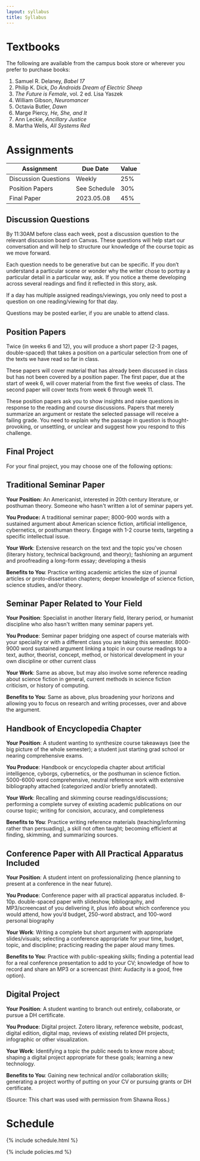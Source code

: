 ```yaml
---
layout: syllabus
title: Syllabus
---
```

# Textbooks

The following are available from the campus book store or wherever you prefer to purchase books:

1. Samuel R. Delaney, *Babel 17*
1. Philip K. Dick, *Do Androids Dream of Electric Sheep*
1. *The Future is Female*, vol. 2 ed. Lisa Yaszek
1. William Gibson, *Neuromancer*
1. Octavia Butler, *Dawn*
1. Marge Piercy, *He, She, and It*
1. Ann Leckie, *Ancillary Justice*
1. Martha Wells, *All Systems Red*

# Assignments

| Assignment           | Due Date           | Value |
|----------------------|--------------------|-------|
| Discussion Questions | Weekly             | 25%   |
| Position Papers      | See Schedule       | 30%   |
| Final Paper          | 2023.05.08         | 45%   |

## Discussion Questions

By 11:30AM before class each week, post a discussion question to the relevant discussion board on Canvas. These questions will help start our conversation and will help to structure our knowledge of the course topic as we move forward.

Each question needs to be generative but can be specific. If you don’t understand a particular scene or wonder why the writer chose to portray a particular detail in a particular way, ask. If you notice a theme developing across several readings and find it reflected in this story, ask.

If a day has multiple assigned readings/viewings, you only need to post a question on one reading/viewing for that day.

Questions may be posted earlier, if you are unable to attend class.

## Position Papers

Twice (in weeks 6 and 12), you will produce a short paper (2-3 pages, double-spaced) that takes a position on a particular selection from one of the texts we have read so far in class.

These papers will cover material that has already been discussed in class but has not been covered by a position paper. The first paper, due at the start of week 6, will cover material from the first five weeks of class. The second paper will cover texts from week 6 through week 11.

These position papers ask you to show insights and raise questions in response to the reading and course discussions. Papers that merely summarize an argument or restate the selected passage will receive a failing grade. You need to explain why the passage in question is thought-provoking, or unsettling, or unclear and suggest how you respond to this challenge.

## Final Project

For your final project, you may choose one of the following options:

## Traditional Seminar Paper

**Your Position:** An Americanist, interested in 20th century literature, or posthuman theory. Someone who hasn't written a lot of seminar papers yet.

**You Produce:** A traditional seminar paper; 8000-900 words with a sustained argument about American science fiction, artificial intelligence, cybernetics, or posthuman theory. Engage with 1-2 course texts, targeting a specific intellectual issue.

**Your Work**: Extensive research on the text and the topic you've chosen (literary history, technical background, and theory); fashioning an argument and proofreading a long-form essay; developing a thesis

**Benefits to You**: Practice writing academic articles the size of journal articles or proto-dissertation chapters; deeper knowledge of science fiction, science studies, and/or theory.

## Seminar Paper Related to Your Field

**Your Position**: Specialist in another literary field, literary period, or humanist discipline who also hasn't written many seminar papers yet.

**You Produce**: Seminar paper bridging one aspect of course materials with your speciality or with a different class you are taking this semester. 8000-9000 word sustained argument linking a topic in our course readings to a text, author, theorist, concept, method, or historical development in your own discipline or other current class

**Your Work**: Same as above, but may also involve some reference reading about science fiction in general, current methods in science fiction criticism, or history of computing.

**Benefits to You**: Same as above, plus broadening your horizons and allowing you to focus on research and writing processes, over and above the argument.

## Handbook of Encyclopedia Chapter

**Your Position**: A student wanting to synthesize course takeaways (see the big picture of the whole semester); a student just starting grad school or nearing comprehensive exams.

**You Produce**: Handbook or encyclopedia chapter about artificial intelligence, cyborgs, cybernetics, or the posthuman in science fiction. 5000-6000 word comprehensive, neutral reference work with extensive bibliography attached (categorized and/or briefly annotated).

**Your Work**: Recalling and skimming course readings/discussions; performing a complete survey of existing academic publications on our course topic; writing for concision, accuracy, and completeness

**Benefits to You**: Practice writing reference materials (teaching/informing rather than persuading), a skill not often taught; becoming efficient at finding, skimming, and summarizing sources.

## Conference Paper with All Practical Apparatus Included

**Your Position**: A student intent on professionalizing (hence planning to present at a conference in the near future).

**You Produce**: Conference paper with all practical apparatus included. 8-10p. double-spaced paper with slideshow, bibliography, and MP3/screencast of you delivering it, plus info about which conference you would attend, how you’d budget, 250-word abstract, and 100-word personal biography

**Your Work**: Writing a complete but short argument with appropriate slides/visuals; selecting a conference appropriate for your time, budget, topic, and discipline; practicing reading the paper aloud many times.

**Benefits to You**: Practice with public-speaking skills; finding a potential lead for a real conference presentation to add to your CV; knowledge of how to record and share an MP3 or a screencast (hint: Audacity is a good, free option).

## Digital Project

**Your Position**: A student wanting to branch out entirely, collaborate, or pursue a DH certificate.

**You Produce**: Digital project. Zotero library, reference website, podcast, digital edition, digital map, reviews of existing related DH projects, infographic or other visualization.

**Your Work**: Identifying a topic the public needs to know more about; shaping a digital project appropriate for these goals; learning a new technology.

**Benefits to You**: Gaining new technical and/or collaboration skills; generating a project worthy of putting on your CV or pursuing grants or DH certificate.

(Source: This chart was used with permission from Shawna Ross.)

# Schedule

{% include schedule.html %}

{% include policies.md %}
